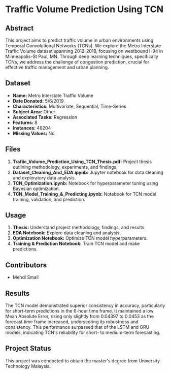 # Traffic Volume Prediction Using TCN

## Abstract

This project aims to predict traffic volume in urban environments using Temporal Convolutional Networks (TCNs). We explore the Metro Interstate Traffic Volume dataset spanning 2012-2018, focusing on westbound I-94 in Minneapolis-St Paul, MN. Through deep learning techniques, specifically TCNs, we address the challenge of congestion prediction, crucial for effective traffic management and urban planning.

## Dataset

- **Name:** Metro Interstate Traffic Volume
- **Date Donated:** 5/6/2019
- **Characteristics:** Multivariate, Sequential, Time-Series
- **Subject Area:** Other
- **Associated Tasks:** Regression
- **Features:** 8
- **Instances:** 48204
- **Missing Values:** No

## Files

1. **Trafiic_Volume_Prediction_Using_TCN_Thesis.pdf:** Project thesis outlining methodology, experiments, and findings.
2. **Dataset_Cleaning_And_EDA.ipynb:** Jupyter notebook for data cleaning and exploratory data analysis.
3. **TCN_Optimization.ipynb:** Notebook for hyperparameter tuning using Bayesian optimization.
4. **TCN_Model_Training_&_Predicting.ipynb:** Notebook for TCN model training, validation, and prediction.

## Usage

1. **Thesis:** Understand project methodology, findings, and results.
2. **EDA Notebook:** Explore data cleaning and analysis.
3. **Optimization Notebook:** Optimize TCN model hyperparameters.
4. **Training & Prediction Notebook:** Train TCN model and make predictions.

## Contributors

- Mehdi Smail

## Results

The TCN model demonstrated superior consistency in accuracy, particularly for short-term predictions in the 6-hour time frame. It maintained a low Mean Absolute Error, rising only slightly from 0.04397 to 0.0453 as the forecast time frame increased, underscoring its robustness and consistency. This performance surpassed that of the LSTM and GRU models, indicating TCN's reliability for short- to medium-term forecasting.

## Project Status

This project was conducted to obtain the master's degree from University Technology Malaysia.
